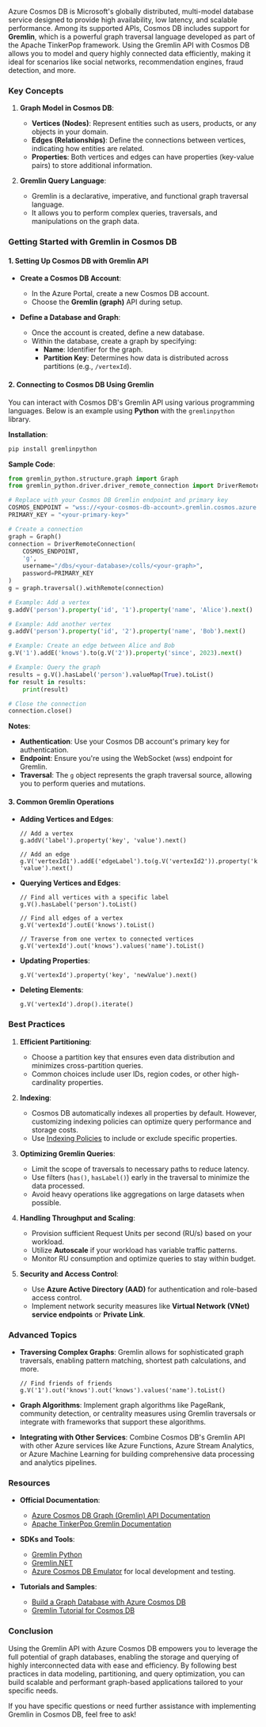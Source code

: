 Azure Cosmos DB is Microsoft's globally distributed, multi-model database service designed to provide high availability, low latency, and scalable performance. Among its supported APIs, Cosmos DB includes support for **Gremlin**, which is a powerful graph traversal language developed as part of the Apache TinkerPop framework. Using the Gremlin API with Cosmos DB allows you to model and query highly connected data efficiently, making it ideal for scenarios like social networks, recommendation engines, fraud detection, and more.

### **Key Concepts**

1. **Graph Model in Cosmos DB**:
   - **Vertices (Nodes)**: Represent entities such as users, products, or any objects in your domain.
   - **Edges (Relationships)**: Define the connections between vertices, indicating how entities are related.
   - **Properties**: Both vertices and edges can have properties (key-value pairs) to store additional information.

2. **Gremlin Query Language**:
   - Gremlin is a declarative, imperative, and functional graph traversal language.
   - It allows you to perform complex queries, traversals, and manipulations on the graph data.

### **Getting Started with Gremlin in Cosmos DB**

#### **1. Setting Up Cosmos DB with Gremlin API**

- **Create a Cosmos DB Account**:
  - In the Azure Portal, create a new Cosmos DB account.
  - Choose the **Gremlin (graph)** API during setup.

- **Define a Database and Graph**:
  - Once the account is created, define a new database.
  - Within the database, create a graph by specifying:
    - **Name**: Identifier for the graph.
    - **Partition Key**: Determines how data is distributed across partitions (e.g., `/vertexId`).

#### **2. Connecting to Cosmos DB Using Gremlin**

You can interact with Cosmos DB's Gremlin API using various programming languages. Below is an example using **Python** with the `gremlinpython` library.

**Installation**:
```bash
pip install gremlinpython
```

**Sample Code**:
```python
from gremlin_python.structure.graph import Graph
from gremlin_python.driver.driver_remote_connection import DriverRemoteConnection

# Replace with your Cosmos DB Gremlin endpoint and primary key
COSMOS_ENDPOINT = "wss://<your-cosmos-db-account>.gremlin.cosmos.azure.com:443/"
PRIMARY_KEY = "<your-primary-key>"

# Create a connection
graph = Graph()
connection = DriverRemoteConnection(
    COSMOS_ENDPOINT,
    'g',
    username="/dbs/<your-database>/colls/<your-graph>",
    password=PRIMARY_KEY
)
g = graph.traversal().withRemote(connection)

# Example: Add a vertex
g.addV('person').property('id', '1').property('name', 'Alice').next()

# Example: Add another vertex
g.addV('person').property('id', '2').property('name', 'Bob').next()

# Example: Create an edge between Alice and Bob
g.V('1').addE('knows').to(g.V('2')).property('since', 2023).next()

# Example: Query the graph
results = g.V().hasLabel('person').valueMap(True).toList()
for result in results:
    print(result)

# Close the connection
connection.close()
```

**Notes**:
- **Authentication**: Use your Cosmos DB account's primary key for authentication.
- **Endpoint**: Ensure you're using the WebSocket (wss) endpoint for Gremlin.
- **Traversal**: The `g` object represents the graph traversal source, allowing you to perform queries and mutations.

#### **3. Common Gremlin Operations**

- **Adding Vertices and Edges**:
  ```gremlin
  // Add a vertex
  g.addV('label').property('key', 'value').next()

  // Add an edge
  g.V('vertexId1').addE('edgeLabel').to(g.V('vertexId2')).property('key', 'value').next()
  ```

- **Querying Vertices and Edges**:
  ```gremlin
  // Find all vertices with a specific label
  g.V().hasLabel('person').toList()

  // Find all edges of a vertex
  g.V('vertexId').outE('knows').toList()

  // Traverse from one vertex to connected vertices
  g.V('vertexId').out('knows').values('name').toList()
  ```

- **Updating Properties**:
  ```gremlin
  g.V('vertexId').property('key', 'newValue').next()
  ```

- **Deleting Elements**:
  ```gremlin
  g.V('vertexId').drop().iterate()
  ```

### **Best Practices**

1. **Efficient Partitioning**:
   - Choose a partition key that ensures even data distribution and minimizes cross-partition queries.
   - Common choices include user IDs, region codes, or other high-cardinality properties.

2. **Indexing**:
   - Cosmos DB automatically indexes all properties by default. However, customizing indexing policies can optimize query performance and storage costs.
   - Use [Indexing Policies](https://learn.microsoft.com/azure/cosmos-db/index-policy) to include or exclude specific properties.

3. **Optimizing Gremlin Queries**:
   - Limit the scope of traversals to necessary paths to reduce latency.
   - Use filters (`has()`, `hasLabel()`) early in the traversal to minimize the data processed.
   - Avoid heavy operations like aggregations on large datasets when possible.

4. **Handling Throughput and Scaling**:
   - Provision sufficient Request Units per second (RU/s) based on your workload.
   - Utilize **Autoscale** if your workload has variable traffic patterns.
   - Monitor RU consumption and optimize queries to stay within budget.

5. **Security and Access Control**:
   - Use **Azure Active Directory (AAD)** for authentication and role-based access control.
   - Implement network security measures like **Virtual Network (VNet) service endpoints** or **Private Link**.

### **Advanced Topics**

- **Traversing Complex Graphs**:
  Gremlin allows for sophisticated graph traversals, enabling pattern matching, shortest path calculations, and more.
  ```gremlin
  // Find friends of friends
  g.V('1').out('knows').out('knows').values('name').toList()
  ```

- **Graph Algorithms**:
  Implement graph algorithms like PageRank, community detection, or centrality measures using Gremlin traversals or integrate with frameworks that support these algorithms.

- **Integrating with Other Services**:
  Combine Cosmos DB's Gremlin API with other Azure services like Azure Functions, Azure Stream Analytics, or Azure Machine Learning for building comprehensive data processing and analytics pipelines.

### **Resources**

- **Official Documentation**:
  - [Azure Cosmos DB Graph (Gremlin) API Documentation](https://learn.microsoft.com/azure/cosmos-db/graph-introduction)
  - [Apache TinkerPop Gremlin Documentation](https://tinkerpop.apache.org/docs/current/reference/)

- **SDKs and Tools**:
  - [Gremlin Python](https://pypi.org/project/gremlinpython/)
  - [Gremlin.NET](https://github.com/apache/tinkerpop/tree/master/gremlin-dotnet)
  - [Azure Cosmos DB Emulator](https://learn.microsoft.com/azure/cosmos-db/local-emulator) for local development and testing.

- **Tutorials and Samples**:
  - [Build a Graph Database with Azure Cosmos DB](https://learn.microsoft.com/azure/cosmos-db/create-graph-dotnet)
  - [Gremlin Tutorial for Cosmos DB](https://docs.microsoft.com/azure/cosmos-db/gremlin-support)

### **Conclusion**

Using the Gremlin API with Azure Cosmos DB empowers you to leverage the full potential of graph databases, enabling the storage and querying of highly interconnected data with ease and efficiency. By following best practices in data modeling, partitioning, and query optimization, you can build scalable and performant graph-based applications tailored to your specific needs.

If you have specific questions or need further assistance with implementing Gremlin in Cosmos DB, feel free to ask!
